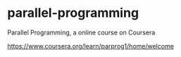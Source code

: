 # parallel-programming
Parallel Programming, a online course on Coursera

https://www.coursera.org/learn/parprog1/home/welcome
